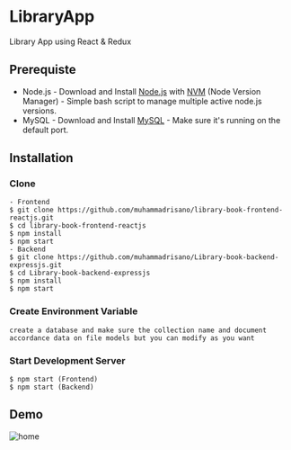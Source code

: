 # LibraryApp
Library App using React &amp; Redux

## Prerequiste
- Node.js - Download and Install [Node.js](https://nodejs.org/en/) with [NVM](https://github.com/creationix/nvm) (Node Version Manager) - Simple bash script to manage multiple active node.js versions.
- MySQL - Download and Install [MySQL](https://www.mysql.com/downloads/) - Make sure it's running on the default port.  

## Installation
### Clone
```
- Frontend
$ git clone https://github.com/muhammadrisano/library-book-frontend-reactjs.git
$ cd library-book-frontend-reactjs
$ npm install
$ npm start
- Backend
$ git clone https://github.com/muhammadrisano/Library-book-backend-expressjs.git
$ cd Library-book-backend-expressjs
$ npm install
$ npm start
```


### Create Environment Variable
```
create a database and make sure the collection name and document accordance data on file models but you can modify as you want
```

### Start Development Server
```
$ npm start (Frontend)
$ npm start (Backend)
```


## Demo

![home](/library-client/public/images/library-home.png)
